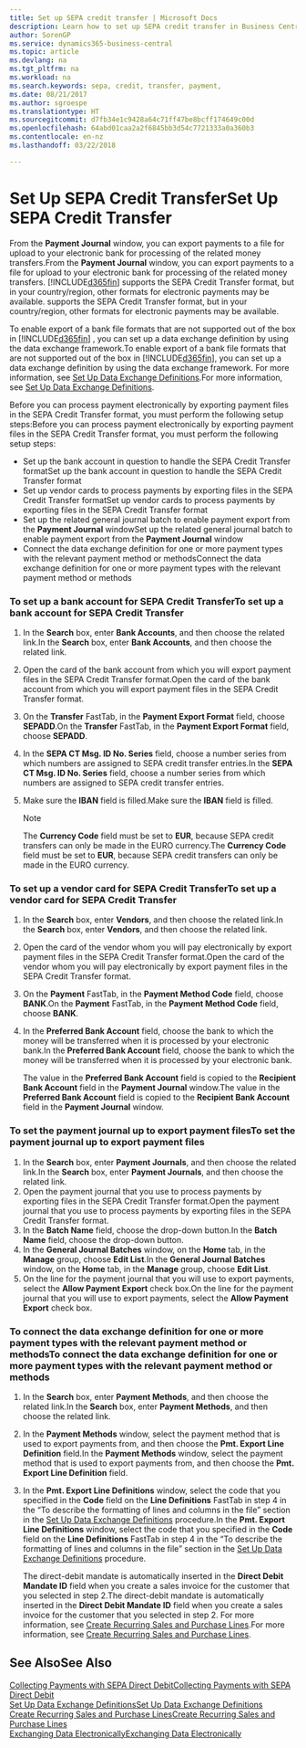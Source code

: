 ```yaml
---
title: Set up SEPA credit transfer | Microsoft Docs
description: Learn how to set up SEPA credit transfer in Business Central .
author: SorenGP
ms.service: dynamics365-business-central
ms.topic: article
ms.devlang: na
ms.tgt_pltfrm: na
ms.workload: na
ms.search.keywords: sepa, credit, transfer, payment,
ms.date: 08/21/2017
ms.author: sgroespe
ms.translationtype: HT
ms.sourcegitcommit: d7fb34e1c9428a64c71ff47be8bcff174649c00d
ms.openlocfilehash: 64abd01caa2a2f6845bb3d54c7721333a0a360b3
ms.contentlocale: en-nz
ms.lasthandoff: 03/22/2018

---
```

# <a name="set-up-sepa-credit-transfer"></a><span data-ttu-id="048bf-103">Set Up SEPA Credit Transfer</span><span class="sxs-lookup"><span data-stu-id="048bf-103">Set Up SEPA Credit Transfer</span></span>
<span data-ttu-id="048bf-104">From the **Payment Journal** window, you can export payments to a file for upload to your electronic bank for processing of the related money transfers.</span><span class="sxs-lookup"><span data-stu-id="048bf-104">From the **Payment Journal** window, you can export payments to a file for upload to your electronic bank for processing of the related money transfers.</span></span> [!INCLUDE[d365fin](includes/d365fin_md.md)]<span data-ttu-id="048bf-105"> supports the SEPA Credit Transfer format, but in your country/region, other formats for electronic payments may be available.</span><span class="sxs-lookup"><span data-stu-id="048bf-105"> supports the SEPA Credit Transfer format, but in your country/region, other formats for electronic payments may be available.</span></span>  

<span data-ttu-id="048bf-106">To enable export of a bank file formats that are not supported out of the box in [!INCLUDE[d365fin](includes/d365fin_md.md)] , you can set up a data exchange definition by using the data exchange framework.</span><span class="sxs-lookup"><span data-stu-id="048bf-106">To enable export of a bank file formats that are not supported out of the box in [!INCLUDE[d365fin](includes/d365fin_md.md)], you can set up a data exchange definition by using the data exchange framework.</span></span> <span data-ttu-id="048bf-107">For more information, see [Set Up Data Exchange Definitions](across-how-to-set-up-data-exchange-definitions.md).</span><span class="sxs-lookup"><span data-stu-id="048bf-107">For more information, see [Set Up Data Exchange Definitions](across-how-to-set-up-data-exchange-definitions.md).</span></span>  

<span data-ttu-id="048bf-108">Before you can process payment electronically by exporting payment files in the SEPA Credit Transfer format, you must perform the following setup steps:</span><span class="sxs-lookup"><span data-stu-id="048bf-108">Before you can process payment electronically by exporting payment files in the SEPA Credit Transfer format, you must perform the following setup steps:</span></span>  

* <span data-ttu-id="048bf-109">Set up the bank account in question to handle the SEPA Credit Transfer format</span><span class="sxs-lookup"><span data-stu-id="048bf-109">Set up the bank account in question to handle the SEPA Credit Transfer format</span></span>  
* <span data-ttu-id="048bf-110">Set up vendor cards to process payments by exporting files in the SEPA Credit Transfer format</span><span class="sxs-lookup"><span data-stu-id="048bf-110">Set up vendor cards to process payments by exporting files in the SEPA Credit Transfer format</span></span>  
* <span data-ttu-id="048bf-111">Set up the related general journal batch to enable payment export from the **Payment Journal** window</span><span class="sxs-lookup"><span data-stu-id="048bf-111">Set up the related general journal batch to enable payment export from the **Payment Journal** window</span></span>  
* <span data-ttu-id="048bf-112">Connect the data exchange definition for one or more payment types with the relevant payment method or methods</span><span class="sxs-lookup"><span data-stu-id="048bf-112">Connect the data exchange definition for one or more payment types with the relevant payment method or methods</span></span>  

### <a name="to-set-up-a-bank-account-for-sepa-credit-transfer"></a><span data-ttu-id="048bf-113">To set up a bank account for SEPA Credit Transfer</span><span class="sxs-lookup"><span data-stu-id="048bf-113">To set up a bank account for SEPA Credit Transfer</span></span>  
1. <span data-ttu-id="048bf-114">In the **Search** box, enter **Bank Accounts**, and then choose the related link.</span><span class="sxs-lookup"><span data-stu-id="048bf-114">In the **Search** box, enter **Bank Accounts**, and then choose the related link.</span></span>  
2. <span data-ttu-id="048bf-115">Open the card of the bank account from which you will export payment files in the SEPA Credit Transfer format.</span><span class="sxs-lookup"><span data-stu-id="048bf-115">Open the card of the bank account from which you will export payment files in the SEPA Credit Transfer format.</span></span>  
3. <span data-ttu-id="048bf-116">On the **Transfer** FastTab, in the **Payment Export Format** field, choose **SEPADD**.</span><span class="sxs-lookup"><span data-stu-id="048bf-116">On the **Transfer** FastTab, in the **Payment Export Format** field, choose **SEPADD**.</span></span>  
4. <span data-ttu-id="048bf-117">In the **SEPA CT Msg. ID No. Series** field, choose a number series from which numbers are assigned to SEPA credit transfer entries.</span><span class="sxs-lookup"><span data-stu-id="048bf-117">In the **SEPA CT Msg. ID No. Series** field, choose a number series from which numbers are assigned to SEPA credit transfer entries.</span></span>  
5. <span data-ttu-id="048bf-118">Make sure the **IBAN** field is filled.</span><span class="sxs-lookup"><span data-stu-id="048bf-118">Make sure the **IBAN** field is filled.</span></span>  

    > [!NOTE]  
    >  <span data-ttu-id="048bf-119">The **Currency Code** field must be set to **EUR**, because SEPA credit transfers can only be made in the EURO currency.</span><span class="sxs-lookup"><span data-stu-id="048bf-119">The **Currency Code** field must be set to **EUR**, because SEPA credit transfers can only be made in the EURO currency.</span></span>  

### <a name="to-set-up-a-vendor-card-for-sepa-credit-transfer"></a><span data-ttu-id="048bf-120">To set up a vendor card for SEPA Credit Transfer</span><span class="sxs-lookup"><span data-stu-id="048bf-120">To set up a vendor card for SEPA Credit Transfer</span></span>  
1. <span data-ttu-id="048bf-121">In the **Search** box, enter **Vendors**, and then choose the related link.</span><span class="sxs-lookup"><span data-stu-id="048bf-121">In the **Search** box, enter **Vendors**, and then choose the related link.</span></span>  
2. <span data-ttu-id="048bf-122">Open the card of the vendor whom you will pay electronically by export payment files in the SEPA Credit Transfer format.</span><span class="sxs-lookup"><span data-stu-id="048bf-122">Open the card of the vendor whom you will pay electronically by export payment files in the SEPA Credit Transfer format.</span></span>  
3. <span data-ttu-id="048bf-123">On the **Payment** FastTab, in the **Payment Method Code** field, choose **BANK**.</span><span class="sxs-lookup"><span data-stu-id="048bf-123">On the **Payment** FastTab, in the **Payment Method Code** field, choose **BANK**.</span></span>  
4. <span data-ttu-id="048bf-124">In the **Preferred Bank Account** field, choose the bank to which the money will be transferred when it is processed by your electronic bank.</span><span class="sxs-lookup"><span data-stu-id="048bf-124">In the **Preferred Bank Account** field, choose the bank to which the money will be transferred when it is processed by your electronic bank.</span></span>  

     <span data-ttu-id="048bf-125">The value in the **Preferred Bank Account** field is copied to the **Recipient Bank Account** field in the **Payment Journal** window.</span><span class="sxs-lookup"><span data-stu-id="048bf-125">The value in the **Preferred Bank Account** field is copied to the **Recipient Bank Account** field in the **Payment Journal** window.</span></span>  

### <a name="to-set-the-payment-journal-up-to-export-payment-files"></a><span data-ttu-id="048bf-126">To set the payment journal up to export payment files</span><span class="sxs-lookup"><span data-stu-id="048bf-126">To set the payment journal up to export payment files</span></span>  
1. <span data-ttu-id="048bf-127">In the **Search** box, enter **Payment Journals**, and then choose the related link.</span><span class="sxs-lookup"><span data-stu-id="048bf-127">In the **Search** box, enter **Payment Journals**, and then choose the related link.</span></span>  
2. <span data-ttu-id="048bf-128">Open the payment journal that you use to process payments by exporting files in the SEPA Credit Transfer format.</span><span class="sxs-lookup"><span data-stu-id="048bf-128">Open the payment journal that you use to process payments by exporting files in the SEPA Credit Transfer format.</span></span>  
3. <span data-ttu-id="048bf-129">In the **Batch Name** field, choose the drop\-down button.</span><span class="sxs-lookup"><span data-stu-id="048bf-129">In the **Batch Name** field, choose the drop\-down button.</span></span>  
4. <span data-ttu-id="048bf-130">In the **General Journal Batches** window, on the **Home** tab, in the **Manage** group, choose **Edit List**.</span><span class="sxs-lookup"><span data-stu-id="048bf-130">In the **General Journal Batches** window, on the **Home** tab, in the **Manage** group, choose **Edit List**.</span></span>  
5. <span data-ttu-id="048bf-131">On the line for the payment journal that you will use to export payments, select the **Allow Payment Export** check box.</span><span class="sxs-lookup"><span data-stu-id="048bf-131">On the line for the payment journal that you will use to export payments, select the **Allow Payment Export** check box.</span></span>  

### <a name="to-connect-the-data-exchange-definition-for-one-or-more-payment-types-with-the-relevant-payment-method-or-methods"></a><span data-ttu-id="048bf-132">To connect the data exchange definition for one or more payment types with the relevant payment method or methods</span><span class="sxs-lookup"><span data-stu-id="048bf-132">To connect the data exchange definition for one or more payment types with the relevant payment method or methods</span></span>  
1. <span data-ttu-id="048bf-133">In the **Search** box, enter **Payment Methods**, and then choose the related link.</span><span class="sxs-lookup"><span data-stu-id="048bf-133">In the **Search** box, enter **Payment Methods**, and then choose the related link.</span></span>  
2. <span data-ttu-id="048bf-134">In the **Payment Methods** window, select the payment method that is used to export payments from, and then choose the **Pmt. Export Line Definition** field.</span><span class="sxs-lookup"><span data-stu-id="048bf-134">In the **Payment Methods** window, select the payment method that is used to export payments from, and then choose the **Pmt. Export Line Definition** field.</span></span>  
3. <span data-ttu-id="048bf-135">In the **Pmt. Export Line Definitions** window, select the code that you specified in the **Code** field on the **Line Definitions** FastTab in step 4 in the “To describe the formatting of lines and columns in the file” section in the [Set Up Data Exchange Definitions](across-how-to-set-up-data-exchange-definitions.md) procedure.</span><span class="sxs-lookup"><span data-stu-id="048bf-135">In the **Pmt. Export Line Definitions** window, select the code that you specified in the **Code** field on the **Line Definitions** FastTab in step 4 in the “To describe the formatting of lines and columns in the file” section in the [Set Up Data Exchange Definitions](across-how-to-set-up-data-exchange-definitions.md) procedure.</span></span>  

    <span data-ttu-id="048bf-136">The direct-debit mandate is automatically inserted in the **Direct Debit Mandate ID** field when you create a sales invoice for the customer that you selected in step 2.</span><span class="sxs-lookup"><span data-stu-id="048bf-136">The direct-debit mandate is automatically inserted in the **Direct Debit Mandate ID** field when you create a sales invoice for the customer that you selected in step 2.</span></span> <span data-ttu-id="048bf-137">For more information, see [Create Recurring Sales and Purchase Lines](sales-how-work-standard-lines.md).</span><span class="sxs-lookup"><span data-stu-id="048bf-137">For more information, see [Create Recurring Sales and Purchase Lines](sales-how-work-standard-lines.md).</span></span>  

## <a name="see-also"></a><span data-ttu-id="048bf-138">See Also</span><span class="sxs-lookup"><span data-stu-id="048bf-138">See Also</span></span>  
[<span data-ttu-id="048bf-139">Collecting Payments with SEPA Direct Debit</span><span class="sxs-lookup"><span data-stu-id="048bf-139">Collecting Payments with SEPA Direct Debit</span></span>](finance-collect-payments-with-sepa-direct-debit.md)  
[<span data-ttu-id="048bf-140">Set Up Data Exchange Definitions</span><span class="sxs-lookup"><span data-stu-id="048bf-140">Set Up Data Exchange Definitions</span></span>](across-how-to-set-up-data-exchange-definitions.md)  
[<span data-ttu-id="048bf-141">Create Recurring Sales and Purchase Lines</span><span class="sxs-lookup"><span data-stu-id="048bf-141">Create Recurring Sales and Purchase Lines</span></span>](sales-how-work-standard-lines.md)  
[<span data-ttu-id="048bf-142">Exchanging Data Electronically</span><span class="sxs-lookup"><span data-stu-id="048bf-142">Exchanging Data Electronically</span></span>](across-data-exchange.md)  


